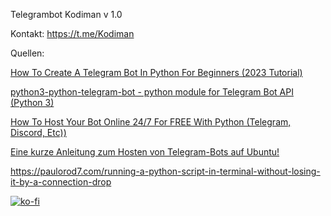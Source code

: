 Telegrambot Kodiman v 1.0

Kontakt: https://t.me/Kodiman

Quellen:

[How To Create A Telegram Bot In Python For Beginners (2023 Tutorial)](https://youtu.be/vZtm1wuA2yc?si=uWfFI8MN5RouzPPG)

[python3-python-telegram-bot - python module for Telegram Bot API (Python 3)](https://ubuntu.pkgs.org/20.04/ubuntu-universe-amd64/python3-python-telegram-bot_12.4.2-1_all.deb.html)

[How To Host Your Bot Online 24/7 For FREE With Python (Telegram, Discord, Etc))](https://youtu.be/2TI-tCVhe9k?si=2ayk9iLiOepgfD1S)

[Eine kurze Anleitung zum Hosten von Telegram-Bots auf Ubuntu!](https://gist.github.com/tjtanjin/ce560069506e3b6f4d70e570120249ed)

https://paulorod7.com/running-a-python-script-in-terminal-without-losing-it-by-a-connection-drop

[![ko-fi](https://ko-fi.com/img/githubbutton_sm.svg)](https://ko-fi.com/P5P4FRK7U)
